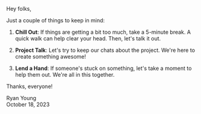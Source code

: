 Hey folks,

Just a couple of things to keep in mind:

1. **Chill Out**: If things are getting a bit too much, take a 5-minute break. A quick walk can help clear your head. Then, let's talk it out.

2. **Project Talk**: Let's try to keep our chats about the project. We're here to create something awesome!

3. **Lend a Hand**: If someone's stuck on something, let's take a moment to help them out. We're all in this together.

Thanks, everyone!

Ryan Young  
October 18, 2023